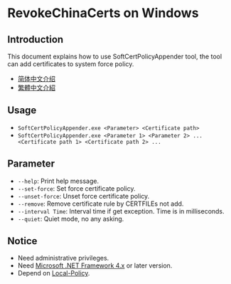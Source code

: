 ﻿RevokeChinaCerts on Windows
==============

## Introduction
This document explains how to use SoftCertPolicyAppender tool, the tool can add certificates to system force policy.
* [简体中文介绍](README.zh-Hans.md)
* [繁體中文介紹](README.zh-Hant.md)

## Usage
* `SoftCertPolicyAppender.exe <Parameter> <Certificate path>`
* `SoftCertPolicyAppender.exe <Parameter 1> <Parameter 2> ... <Certificate path 1> <Certificate path 2> ...`

## Parameter
* `--help`: Print help message.
* `--set-force`: Set force certificate policy.
* `--unset-force`: Unset force certificate policy.
* `--remove`: Remove certificate rule by CERTFILEs not add.
* `--interval Time`: Interval time if get exception. Time is in milliseconds.
* `--quiet`: Quiet mode, no any asking.

## Notice
* Need administrative privileges.
* Need [Microsoft .NET Framework 4.x](https://www.microsoft.com/en-us/download/details.aspx?id=17718) or later version.
* Depend on [Local-Policy](https://bitbucket.org/MartinEden/local-policy/overview).
